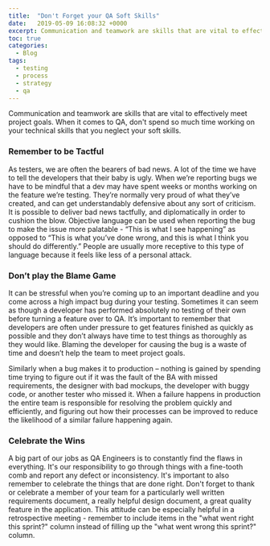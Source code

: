 ```yaml
---
title:  "Don't Forget your QA Soft Skills"
date:   2019-05-09 16:08:32 +0000
excerpt: Communication and teamwork are skills that are vital to effectively meet project goals. When it comes to QA, don't spend so much time working on your technical skills that you neglect your soft skills.
toc: true
categories:
  - Blog
tags:
  - testing
  - process
  - strategy
  - qa
---
```


Communication and teamwork are skills that are vital to effectively meet project goals. When it comes to QA, don't spend so much time working on your technical skills that you neglect your soft skills.

### Remember to be Tactful

As testers, we are often the bearers of bad news. A lot of the time we have to tell the developers that their baby is ugly. When we’re reporting bugs we have to be mindful that a dev may have spent weeks or months working on the feature we’re testing. They’re normally very proud of what they’ve created, and can get understandably defensive about any sort of criticism. It is possible to deliver bad news tactfully, and diplomatically in order to cushion the blow. Objective language can be used when reporting the bug to make the issue more palatable - “This is what I see happening” as opposed to “This is what you’ve done wrong, and this is what I think you should do differently.” People are usually more receptive to this type of language because it feels like less of a personal attack.

### Don’t play the Blame Game

It can be stressful when you’re coming up to an important deadline and you come across a high impact bug during your testing. Sometimes it can seem as though a developer has performed absolutely no testing of their own before turning a feature over to QA. It’s important to remember that developers are often under pressure to get features finished as quickly as possible and they don’t always have time to test things as thoroughly as they would like. Blaming the developer for causing the bug is a waste of time and doesn’t help the team to meet project goals. 

Similarly when a bug makes it to production – nothing is gained by spending time trying to figure out if it was the fault of the BA with missed requirements, the designer with bad mockups, the developer with buggy code, or another tester who missed it. When a failure happens in production the entire team is responsible for resolving the problem quickly and efficiently, and figuring out how their processes can be improved to reduce the likelihood of a similar failure happening again.

### Celebrate the Wins

A big part of our jobs as QA Engineers is to constantly find the flaws in everything. It's our responsibility to go through things with a fine-tooth comb and report any defect or inconsistency. It's important to also remember to celebrate the things that are done right. Don't forget to thank or celebrate a member of your team for a particularly well written requirements document, a really helpful design document, a great quality feature in the application. This attitude can be especially helpful in a retrospective meeting - remember to include items in the "what went right this sprint?" column instead of filling up the "what went wrong this sprint?" column. 
